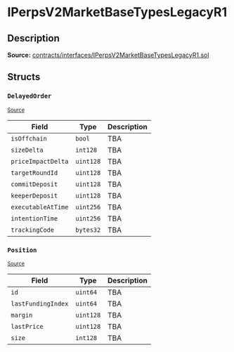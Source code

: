 # IPerpsV2MarketBaseTypesLegacyR1

## Description

**Source:** [contracts/interfaces/IPerpsV2MarketBaseTypesLegacyR1.sol](https://github.com/Synthetixio/synthetix/tree/v2.92.1/contracts/interfaces/IPerpsV2MarketBaseTypesLegacyR1.sol)

## Structs

### `DelayedOrder`

<sub>[Source](https://github.com/Synthetixio/synthetix/tree/v2.92.1/contracts/interfaces/IPerpsV2MarketBaseTypesLegacyR1.sol#L37)</sub>

| Field              | Type      | Description |
| ------------------ | --------- | ----------- |
| `isOffchain`       | `bool`    | TBA         |
| `sizeDelta`        | `int128`  | TBA         |
| `priceImpactDelta` | `uint128` | TBA         |
| `targetRoundId`    | `uint128` | TBA         |
| `commitDeposit`    | `uint128` | TBA         |
| `keeperDeposit`    | `uint128` | TBA         |
| `executableAtTime` | `uint256` | TBA         |
| `intentionTime`    | `uint256` | TBA         |
| `trackingCode`     | `bytes32` | TBA         |

### `Position`

<sub>[Source](https://github.com/Synthetixio/synthetix/tree/v2.92.1/contracts/interfaces/IPerpsV2MarketBaseTypesLegacyR1.sol#L28)</sub>

| Field              | Type      | Description |
| ------------------ | --------- | ----------- |
| `id`               | `uint64`  | TBA         |
| `lastFundingIndex` | `uint64`  | TBA         |
| `margin`           | `uint128` | TBA         |
| `lastPrice`        | `uint128` | TBA         |
| `size`             | `int128`  | TBA         |
